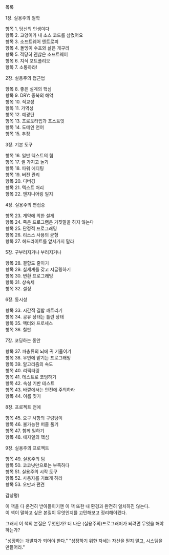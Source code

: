 목록

1장. 실용주의 철학

항목 1. 당신의 인생이다  
항목 2. 고양이가 내 소스 코드를 삼켰어요  
항목 3. 소프트웨어 엔트로피  
항목 4. 돌멩이 수프와 삶은 개구리  
항목 5. 적당히 괜찮은 소프트웨어  
항목 6. 지식 포트폴리오  
항목 7. 소통하라!  

2장. 실용주의 접근법

항목 8. 좋은 설계의 핵심  
항목 9. DRY: 중복의 해악  
항목 10. 직교성  
항목 11. 가역성  
항목 12. 예광탄  
항목 13. 프로토타입과 포스트잇  
항목 14. 도메인 언어  
항목 15. 추정  

3장. 기본 도구

항목 16. 일반 텍스트의 힘  
항목 17. 셸 가지고 놀기  
항목 18. 파워 에디팅  
항목 19. 버전 관리  
항목 20. 디버깅  
항목 21. 텍스트 처리  
항목 22. 엔지니어링 일지  

4장. 실용주의 편집증

항목 23. 계약에 의한 설계  
항목 24. 죽은 프로그램은 거짓말을 하지 않는다  
항목 25. 단정적 프로그래밍  
항목 26. 리소스 사용의 균형  
항목 27. 헤드라이트를 앞서가지 말라  

5장. 구부러지거나 부러지거나

항목 28. 결합도 줄이기  
항목 29. 실세계를 갖고 저글링하기  
항목 30. 변환 프로그래밍  
항목 31. 상속세  
항목 32. 설정  

6장. 동시성

항목 33. 시간적 결합 깨트리기  
항목 34. 공유 상태는 틀린 상태  
항목 35. 액터와 프로세스  
항목 36. 칠판  

7장. 코딩하는 동안

항목 37. 파충류의 뇌에 귀 기울이기  
항목 38. 우연에 맡기는 프로그래밍  
항목 39. 알고리즘의 속도  
항목 40. 리팩터링  
항목 41. 테스트로 코딩하기  
항목 42. 속성 기반 테스트  
항목 43. 바깥에서는 안전에 주의하라  
항목 44. 이름 짓기  

8장. 프로젝트 전에

항목 45. 요구 사항의 구렁텅이  
항목 46. 불가능한 퍼즐 풀기  
항목 47. 함께 일하기  
항목 48. 애자일의 핵심  

9장. 실용주의 프로젝트

항목 49. 실용주의 팀  
항목 50. 코코넛만으로는 부족하다  
항목 51. 실용주의 시작 도구  
항목 52. 사용자를 기쁘게 하라  
항목 53. 오만과 편견  

감상평)

이 책을 다 온전히 받아들이기엔 이 책 또한 내 환경과 완전히 일치하진 않는다.  
이 책이 말하고 싶은 본질이 무엇인지를 고민해보고 정리해야겠다.

그래서 이 책의 본질은 무엇인가? 더 나은 (실용주의)프로그래머가 되려면 무엇을 해야 하는가?

"성장하는 개발자가 되어야 한다." 
"성장하기 위한 자세는 자신을 믿지 말고, 시스템을 만들어라."
